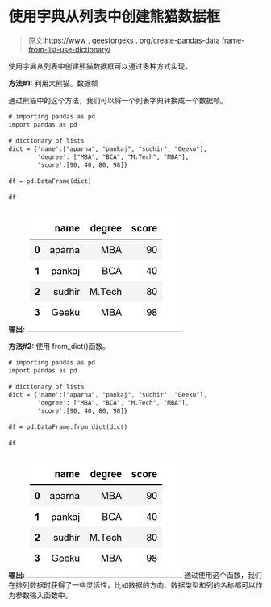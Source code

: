 # 使用字典从列表中创建熊猫数据框

> 原文:[https://www . geesforgeks . org/create-pandas-data frame-from-list-use-dictionary/](https://www.geeksforgeeks.org/create-pandas-dataframe-from-lists-using-dictionary/)

使用字典从列表中创建熊猫数据框可以通过多种方式实现。

**方法#1:** 利用大熊猫。数据帧

通过熊猫中的这个方法，我们可以将一个列表字典转换成一个数据帧。

```
# importing pandas as pd
import pandas as pd

# dictionary of lists
dict = {'name':["aparna", "pankaj", "sudhir", "Geeku"],
        'degree': ["MBA", "BCA", "M.Tech", "MBA"],
        'score':[90, 40, 80, 98]}

df = pd.DataFrame(dict)

df
```

**输出:**
![](img/2f2e3bba7b7702ba1b448fd853add3b5.png)

**方法#2:** 使用 from_dict()函数。

```
# importing pandas as pd
import pandas as pd

# dictionary of lists
dict = {'name':["aparna", "pankaj", "sudhir", "Geeku"],
        'degree': ["MBA", "BCA", "M.Tech", "MBA"],
        'score':[90, 40, 80, 98]}

df = pd.DataFrame.from_dict(dict)

df
```

**输出:**
![](img/2f2e3bba7b7702ba1b448fd853add3b5.png)
通过使用这个函数，我们在排列数据时获得了一些灵活性，比如数据的方向、数据类型和列的名称都可以作为参数输入函数中。